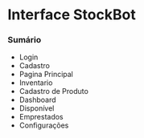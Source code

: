 # Interface StockBot
### Sumário
- Login
- Cadastro
- Pagina Principal
- Inventario
- Cadastro de Produto
- Dashboard
- Disponível
- Emprestados
- Configurações
